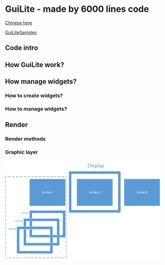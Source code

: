 # GuiLite - made by 6000 lines code
[Chinese here](README-cn.md)

[GuiLiteSamples](https://github.com/idea4good/GuiLiteSamples)

## Code intro

## How GuiLite work?

## How manage widgets?

### How to create widgets?

### How to manage widgets?

## Render

### Render methods

### Graphic layer
![Graphic layer](GraphicLayer.png)
